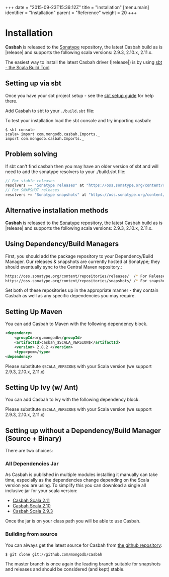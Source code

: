 +++
date = "2015-09-23T15:36:12Z"
title = "Installation"
[menu.main]
  identifier = "Installation"
  parent = "Reference"
  weight = 20
+++

# Installation

**Casbah** is released to the [Sonatype](http://sonatype.org/)
repository, the latest Casbah build as is |release| and supports the
following scala versions: 2.9.3, 2.10.x, 2.11.x.

The easiest way to install the latest Casbah driver (|release|) is by
using [sbt - the Scala Build Tool](http://www.scala-sbt.org/).

## Setting up via sbt

Once you have your sbt project setup - see the [sbt setup
guide](http://www.scala-sbt.org/release/docs/Getting-Started/Setup.html)
for help there.

Add Casbah to sbt to your `./build.sbt` file:

To test your installation load the sbt console and try importing casbah:

    $ sbt console
    scala> import com.mongodb.casbah.Imports._
    import com.mongodb.casbah.Imports._

## Problem solving

If sbt can't find casbah then you may have an older version of sbt and
will need to add the sonatype resolvers to your ./build.sbt file:

~~~scala
// For stable releases
resolvers += "Sonatype releases" at "https://oss.sonatype.org/content/repositories/releases"
// For SNAPSHOT releases
resolvers += "Sonatype snapshots" at "https://oss.sonatype.org/content/repositories/snapshots"
~~~

## Alternative installation methods

**Casbah** is released to the [Sonatype](http://sonatype.org/)
repository, the latest Casbah build as is |release| and supports the
following scala versions: 2.9.3, 2.10.x, 2.11.x.

## Using Dependency/Build Managers

First, you should add the package repository to your Dependency/Build
Manager. Our releases & snapshots are currently hosted at Sonatype; they
should eventually sync to the Central Maven repository.:

~~~bash
https://oss.sonatype.org/content/repositories/releases/  /* For Releases */
https://oss.sonatype.org/content/repositories/snapshots/ /* For snapshots */
~~~

Set both of these repositories up in the appropriate manner - they
contain Casbah as well as any specific dependencies you may require.

## Setting Up Maven

You can add Casbah to Maven with the following dependency block.

~~~xml
<dependency>
    <groupId>org.mongodb</groupId>
    <artifactId>casbah_$SCALA_VERSION$</artifactId>
    <version> 2.8.2 </version>
    <type>pom</type>
<dependency>
~~~

Please substitute `$SCALA_VERSION$` with your Scala version (we support
2.9.3, 2.10.x, 2.11.x)

## Setting Up Ivy (w/ Ant)

You can add Casbah to Ivy with the following dependency block.

Please substitute `$SCALA_VERSION$` with your Scala version (we support
2.9.3, 2.10.x, 2.11.x)

## Setting up without a Dependency/Build Manager (Source + Binary)

There are two choices:

### All Dependencies Jar

As Casbah is published in multiple modules installing it manually can
take time, especially as the dependencies change depending on the Scala
version you are using. To simplify this you can download a single all
inclusive jar for your scala version:

  * [Casbah Scala 2.11](http://oss.sonatype.org/content/repositories/releases/org/mongodb/casbah_2.11/2.8.2/casbah-alldep_2.11-2.8.2.jar)
 * [Casbah Scala 2.10](http://oss.sonatype.org/content/repositories/releases/org/mongodb/casbah_2.10/2.8.2/casbah-alldep_2.10-2.8.2.jar)
 * [Casbah Scala 2.9.3](http://oss.sonatype.org/content/repositories/releases/org/mongodb/casbah_2.9.3/2.8.2/casbah-alldep_2.9.3-2.8.2.jar)

Once the jar is on your class path you will be able to use Casbah.

### Building from source

You can always get the latest source for Casbah from [the github
repository](https://github.com/mongodb/casbah):

    $ git clone git://github.com/mongodb/casbah

The master branch is once again the leading branch suitable for
snapshots and releases and should be considered (and kept) stable.

